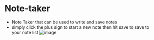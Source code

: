 # Note-taker
- Note Taker that can be used to write and save notes
- simply click the plus sign to start a new note then hit save to save to your note list
![image](https://user-images.githubusercontent.com/115903924/236367133-a14c68f5-7108-4e05-b2db-ac8a0f0e706c.png)
